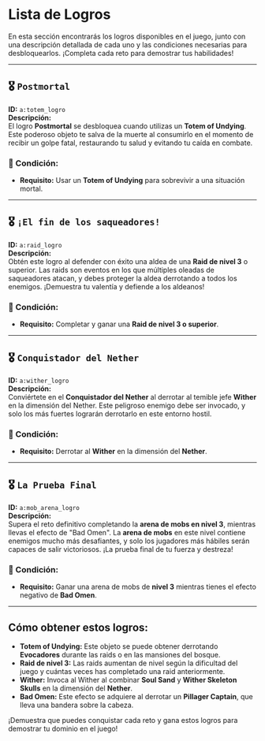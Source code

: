 # Lista de Logros

En esta sección encontrarás los logros disponibles en el juego, junto con una descripción detallada de cada uno y las condiciones necesarias para desbloquearlos. ¡Completa cada reto para demostrar tus habilidades!

---

## 🎖️ `Postmortal`
**ID:** `a:totem_logro`  
**Descripción:**  
El logro **Postmortal** se desbloquea cuando utilizas un **Totem of Undying**. Este poderoso objeto te salva de la muerte al consumirlo en el momento de recibir un golpe fatal, restaurando tu salud y evitando tu caída en combate.

### 🔑 Condición:
- **Requisito:** Usar un **Totem of Undying** para sobrevivir a una situación mortal.

---

## 🎖️ `¡El fin de los saqueadores!`
**ID:** `a:raid_logro`  
**Descripción:**  
Obtén este logro al defender con éxito una aldea de una **Raid de nivel 3** o superior. Las raids son eventos en los que múltiples oleadas de saqueadores atacan, y debes proteger la aldea derrotando a todos los enemigos. ¡Demuestra tu valentía y defiende a los aldeanos!

### 🔑 Condición:
- **Requisito:** Completar y ganar una **Raid de nivel 3 o superior**.

---

## 🎖️ `Conquistador del Nether`
**ID:** `a:wither_logro`  
**Descripción:**  
Conviértete en el **Conquistador del Nether** al derrotar al temible jefe **Wither** en la dimensión del Nether. Este peligroso enemigo debe ser invocado, y solo los más fuertes lograrán derrotarlo en este entorno hostil.

### 🔑 Condición:
- **Requisito:** Derrotar al **Wither** en la dimensión del **Nether**.

---

## 🎖️ `La Prueba Final`
**ID:** `a:mob_arena_logro`  
**Descripción:**  
Supera el reto definitivo completando la **arena de mobs en nivel 3**, mientras llevas el efecto de "Bad Omen". La **arena de mobs** en este nivel contiene enemigos mucho más desafiantes, y solo los jugadores más hábiles serán capaces de salir victoriosos. ¡La prueba final de tu fuerza y destreza!

### 🔑 Condición:
- **Requisito:** Ganar una arena de mobs de **nivel 3** mientras tienes el efecto negativo de **Bad Omen**.

---

## Cómo obtener estos logros:
- **Totem of Undying:** Este objeto se puede obtener derrotando **Evocadores** durante las raids o en las mansiones del bosque.
- **Raid de nivel 3:** Las raids aumentan de nivel según la dificultad del juego y cuántas veces has completado una raid anteriormente.
- **Wither:** Invoca al Wither al combinar **Soul Sand** y **Wither Skeleton Skulls** en la dimensión del **Nether**.
- **Bad Omen:** Este efecto se adquiere al derrotar un **Pillager Captain**, que lleva una bandera sobre la cabeza.

¡Demuestra que puedes conquistar cada reto y gana estos logros para demostrar tu dominio en el juego!
